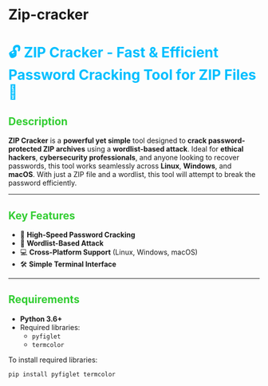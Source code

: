 # Zip-cracker
 # <span style="color: #00bfff;">🔓 ZIP Cracker - Fast & Efficient Password Cracking Tool for ZIP Files 🔑</span>

## <span style="color: #32cd32;">Description</span>
**ZIP Cracker** is a **powerful yet simple** tool designed to **crack password-protected ZIP archives** using a **wordlist-based attack**. Ideal for **ethical hackers**, **cybersecurity professionals**, and anyone looking to recover passwords, this tool works seamlessly across **Linux**, **Windows**, and **macOS**. With just a ZIP file and a wordlist, this tool will attempt to break the password efficiently.

---

## <span style="color: #32cd32;">Key Features</span>
- 🚀 **High-Speed Password Cracking**  
- 🔑 **Wordlist-Based Attack**  
- 💻 **Cross-Platform Support** (Linux, Windows, macOS)  
- 🛠️ **Simple Terminal Interface**

---

## <span style="color: #32cd32;">Requirements</span>
- **Python 3.6+**
- Required libraries:
  - `pyfiglet`
  - `termcolor`

To install required libraries:
```bash
pip install pyfiglet termcolor
